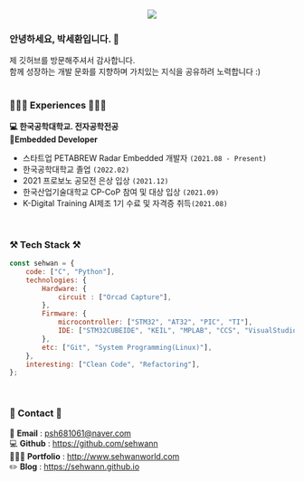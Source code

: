 <div>
<h1 align="center">
  <a href="https://git.io/typing-svg">
    <img src="https://readme-typing-svg.herokuapp.com/?lines=Embedded+개발자+박세환입니다+💻✨&center=true&size=20">
  </a>
</h1>

 ### 안녕하세요, 박세환입니다. 👋
  제 깃허브를 방문해주셔서 감사합니다. <br>
  함께 성장하는 개발 문화를 지향하며 가치있는 지식을 공유하려 노력합니다 :) <br>
  <br>
  
### 👩🏻‍💻 Experiences 👩🏻‍💻
**💻 한국공학대학교. 전자공학전공**    
**🎨Embedded Developer**     
 - 스타트업 PETABREW Radar Embedded 개발자 `(2021.08 - Present)`     
 - 한국공학대학교 졸업 `(2022.02)`
 - 2021 프로보노 공모전 은상 입상 `(2021.12)`   
 - 한국산업기술대학교 CP-CoP 참여 및 대상 입상 `(2021.09)`   
 - K-Digital Training AI제조 1기 수료 및 자격증 취득`(2021.08)`   

<br>
  
### ⚒️ Tech Stack ⚒️
  
```js
const sehwan = {
    code: ["C", "Python"],
    technologies: {
        Hardware: {
            circuit : ["Orcad Capture"],
        },
        Firmware: {
            microcontroller: ["STM32", "AT32", "PIC", "TI"],
            IDE: ["STM32CUBEIDE", "KEIL", "MPLAB", "CCS", "VisualStudio", "PyCharm"],
        },
        etc: ["Git", "System Programming(Linux)"],
    },
    interesting: ["Clean Code", "Refactoring"],
};
```
  
<br>
  
  ### 📧 Contact 📧
  
 📧 **Email** : psh681061@naver.com <br>
 💻 **Github** : https://github.com/sehwann <br>
 👩🏻‍💻 **Portfolio** : http://www.sehwanworld.com <br>
 ✏️ **Blog** : https://sehwann.github.io <br>
  <br>
</div>
